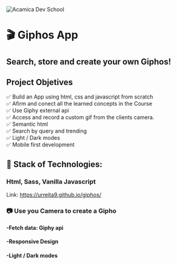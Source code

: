 ![Acamica Dev School](https://d92mrp7hetgfk.cloudfront.net/images/sites/misc/Acamica/original.png?1590185035)
<h1> 🎬 Giphos App </h1>

<h2> Search, store and create your own Giphos! </h2>


## Project Objetives

✅ Build an App using html, css and javascript from scratch  
✅ Afirm and conect all the learned concepts in the Course    
✅ Use Giphy external api  
✅ Access and record a custom gif from the clients camera.  
✅ Semantic html  
✅ Search by query and trending    
✅ Light / Dark modes   
✅ Mobile first development


## 🚀 Stack of Technologies:

### Html, Sass, Vanilla Javascript


Link:
<a href= "https://urreita9.github.io/giphos/">https://urreita9.github.io/giphos/</a>


<h3> 📷 Use you <b>Camera</b> to create a Gipho </h3>

<h4>-Fetch data: Giphy api</h4>
<h4>-Responsive Design</h4>
<h4>-Light / Dark modes</h4>
